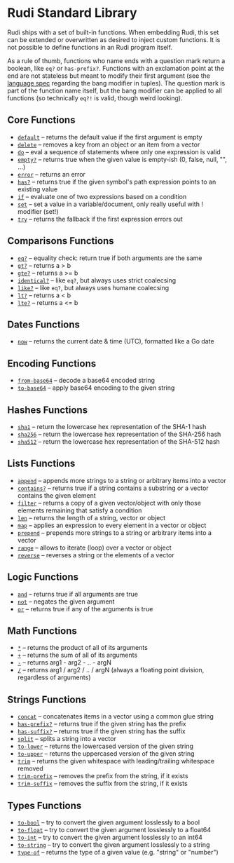 # Rudi Standard Library

Rudi ships with a set of built-in functions. When embedding Rudi, this set can
be extended or overwritten as desired to inject custom functions. It is not
possible to define functions in an Rudi program itself.

As a rule of thumb, functions who name ends with a question mark return a boolean,
like `eq?` or `has-prefix?`. Functions with an exclamation point at the end are
not stateless but meant to modify their first argument (see the
[language spec](../language.md) regarding the bang modifier in tuples). The
question mark is part of the function name itself, but the bang modifier can be
applied to all functions (so technically `eq?!` is valid, though weird looking).

<!-- BEGIN_TOC -->
## Core Functions

* [`default`](../functions/core-default.md) – returns the default value if the first argument is empty
* [`delete`](../functions/core-delete.md) – removes a key from an object or an item from a vector
* [`do`](../functions/core-do.md) – eval a sequence of statements where only one expression is valid
* [`empty?`](../functions/core-empty.md) – returns true when the given value is empty-ish (0, false, null, "", ...)
* [`error`](../functions/core-error.md) – returns an error
* [`has?`](../functions/core-has.md) – returns true if the given symbol's path expression points to an existing value
* [`if`](../functions/core-if.md) – evaluate one of two expressions based on a condition
* [`set`](../functions/core-set.md) – set a value in a variable/document, only really useful with ! modifier (set!)
* [`try`](../functions/core-try.md) – returns the fallback if the first expression errors out

## Comparisons Functions

* [`eq?`](../functions/comparisons-eq.md) – equality check: return true if both arguments are the same
* [`gt?`](../functions/comparisons-gt.md) – returns a > b
* [`gte?`](../functions/comparisons-gte.md) – returns a >= b
* [`identical?`](../functions/comparisons-identical.md) – like `eq?`, but always uses strict coalecsing
* [`like?`](../functions/comparisons-like.md) – like `eq?`, but always uses humane coalecsing
* [`lt?`](../functions/comparisons-lt.md) – returns a < b
* [`lte?`](../functions/comparisons-lte.md) – returns a <= b

## Dates Functions

* [`now`](../functions/dates-now.md) – returns the current date & time (UTC), formatted like a Go date

## Encoding Functions

* [`from-base64`](../functions/encoding-from-base64.md) – decode a base64 encoded string
* [`to-base64`](../functions/encoding-to-base64.md) – apply base64 encoding to the given string

## Hashes Functions

* [`sha1`](../functions/hashes-sha1.md) – return the lowercase hex representation of the SHA-1 hash
* [`sha256`](../functions/hashes-sha256.md) – return the lowercase hex representation of the SHA-256 hash
* [`sha512`](../functions/hashes-sha512.md) – return the lowercase hex representation of the SHA-512 hash

## Lists Functions

* [`append`](../functions/lists-append.md) – appends more strings to a string or arbitrary items into a vector
* [`contains?`](../functions/lists-contains.md) – returns true if a string contains a substring or a vector contains the given element
* [`filter`](../functions/lists-filter.md) – returns a copy of a given vector/object with only those elements remaining that satisfy a condition
* [`len`](../functions/lists-len.md) – returns the length of a string, vector or object
* [`map`](../functions/lists-map.md) – applies an expression to every element in a vector or object
* [`prepend`](../functions/lists-prepend.md) – prepends more strings to a string or arbitrary items into a vector
* [`range`](../functions/lists-range.md) – allows to iterate (loop) over a vector or object
* [`reverse`](../functions/lists-reverse.md) – reverses a string or the elements of a vector

## Logic Functions

* [`and`](../functions/logic-and.md) – returns true if all arguments are true
* [`not`](../functions/logic-not.md) – negates the given argument
* [`or`](../functions/logic-or.md) – returns true if any of the arguments is true

## Math Functions

* [`*`](../functions/math-mult.md) – returns the product of all of its arguments
* [`+`](../functions/math-add.md) – returns the sum of all of its arguments
* [`-`](../functions/math-sub.md) – returns arg1 - arg2 - .. - argN
* [`/`](../functions/math-div.md) – returns arg1 / arg2 / .. / argN (always a floating point division, regardless of arguments)

## Strings Functions

* [`concat`](../functions/strings-concat.md) – concatenates items in a vector using a common glue string
* [`has-prefix?`](../functions/strings-has-prefix.md) – returns true if the given string has the prefix
* [`has-suffix?`](../functions/strings-has-suffix.md) – returns true if the given string has the suffix
* [`split`](../functions/strings-split.md) – splits a string into a vector
* [`to-lower`](../functions/strings-to-lower.md) – returns the lowercased version of the given string
* [`to-upper`](../functions/strings-to-upper.md) – returns the uppercased version of the given string
* [`trim`](../functions/strings-trim.md) – returns the given whitespace with leading/trailing whitespace removed
* [`trim-prefix`](../functions/strings-trim-prefix.md) – removes the prefix from the string, if it exists
* [`trim-suffix`](../functions/strings-trim-suffix.md) – removes the suffix from the string, if it exists

## Types Functions

* [`to-bool`](../functions/types-to-bool.md) – try to convert the given argument losslessly to a bool
* [`to-float`](../functions/types-to-float.md) – try to convert the given argument losslessly to a float64
* [`to-int`](../functions/types-to-int.md) – try to convert the given argument losslessly to an int64
* [`to-string`](../functions/types-to-string.md) – try to convert the given argument losslessly to a string
* [`type-of`](../functions/types-type-of.md) – returns the type of a given value (e.g. "string" or "number")
<!-- END_TOC -->
